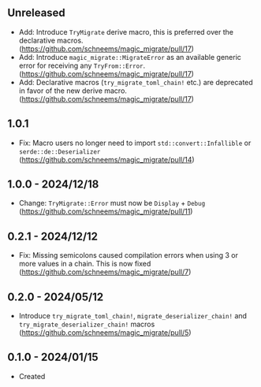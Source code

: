 ## Unreleased

- Add: Introduce `TryMigrate` derive macro, this is preferred over the declarative macros. (https://github.com/schneems/magic_migrate/pull/17)
- Add: Introduce `magic_migrate::MigrateError` as an available generic error for receiving any `TryFrom::Error`. (https://github.com/schneems/magic_migrate/pull/17)
- Add: Declarative macros (`try_migrate_toml_chain!` etc.) are deprecated in favor of the new derive macro. (https://github.com/schneems/magic_migrate/pull/17)

## 1.0.1

- Fix: Macro users no longer need to import `std::convert::Infallible` or `serde::de::Deserializer` (https://github.com/schneems/magic_migrate/pull/14)

## 1.0.0 - 2024/12/18

- Change: `TryMigrate::Error` must now be `Display` + `Debug` (https://github.com/schneems/magic_migrate/pull/11)

## 0.2.1 - 2024/12/12

- Fix: Missing semicolons caused compilation errors when using 3 or more values in a chain. This is now fixed (https://github.com/schneems/magic_migrate/pull/7)

## 0.2.0 - 2024/05/12

- Introduce `try_migrate_toml_chain!`, `migrate_deserializer_chain!` and `try_migrate_deserializer_chain!` macros (https://github.com/schneems/magic_migrate/pull/5)

## 0.1.0 - 2024/01/15

- Created
